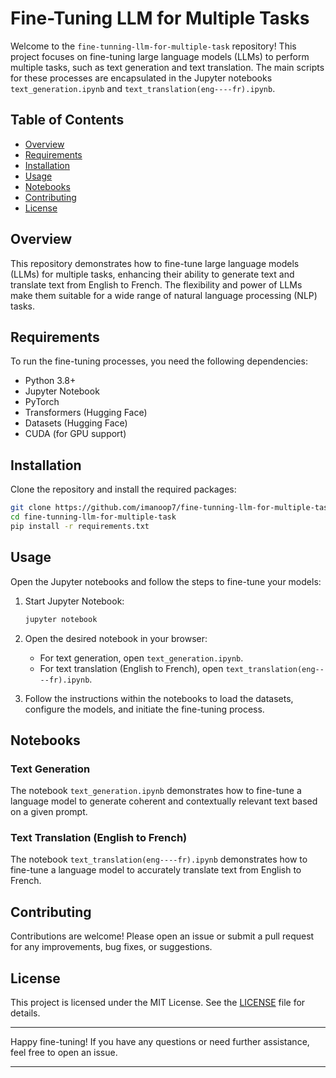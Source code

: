 # Fine-Tuning LLM for Multiple Tasks

Welcome to the `fine-tunning-llm-for-multiple-task` repository! This project focuses on fine-tuning large language models (LLMs) to perform multiple tasks, such as text generation and text translation. The main scripts for these processes are encapsulated in the Jupyter notebooks `text_generation.ipynb` and `text_translation(eng----fr).ipynb`.

## Table of Contents

- [Overview](#overview)
- [Requirements](#requirements)
- [Installation](#installation)
- [Usage](#usage)
- [Notebooks](#notebooks)
- [Contributing](#contributing)
- [License](#license)

## Overview

This repository demonstrates how to fine-tune large language models (LLMs) for multiple tasks, enhancing their ability to generate text and translate text from English to French. The flexibility and power of LLMs make them suitable for a wide range of natural language processing (NLP) tasks.

## Requirements

To run the fine-tuning processes, you need the following dependencies:

- Python 3.8+
- Jupyter Notebook
- PyTorch
- Transformers (Hugging Face)
- Datasets (Hugging Face)
- CUDA (for GPU support)

## Installation

Clone the repository and install the required packages:

```bash
git clone https://github.com/imanoop7/fine-tunning-llm-for-multiple-task.git
cd fine-tunning-llm-for-multiple-task
pip install -r requirements.txt
```

## Usage

Open the Jupyter notebooks and follow the steps to fine-tune your models:

1. Start Jupyter Notebook:
    ```bash
    jupyter notebook
    ```

2. Open the desired notebook in your browser:
   - For text generation, open `text_generation.ipynb`.
   - For text translation (English to French), open `text_translation(eng----fr).ipynb`.

3. Follow the instructions within the notebooks to load the datasets, configure the models, and initiate the fine-tuning process.

## Notebooks

### Text Generation

The notebook `text_generation.ipynb` demonstrates how to fine-tune a language model to generate coherent and contextually relevant text based on a given prompt.

### Text Translation (English to French)

The notebook `text_translation(eng----fr).ipynb` demonstrates how to fine-tune a language model to accurately translate text from English to French.

## Contributing

Contributions are welcome! Please open an issue or submit a pull request for any improvements, bug fixes, or suggestions.

## License

This project is licensed under the MIT License. See the [LICENSE](LICENSE) file for details.

---

Happy fine-tuning! If you have any questions or need further assistance, feel free to open an issue.

---
